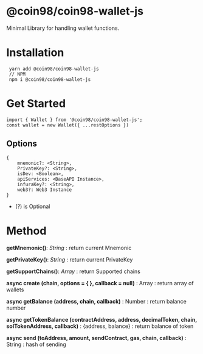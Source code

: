 # @coin98/coin98-wallet-js
Minimal Library for handling wallet functions.

# Installation

     yarn add @coin98/coin98-wallet-js
     // NPM
     npm i @coin98/coin98-wallet-js

# Get Started

    import { Wallet } from '@coin98/coin98-wallet-js';
    const wallet = new Wallet({ ...restOptions })

## Options

    {
	    mnemonic?: <String>,
	    PrivateKey?: <String>,
	    isDev: <Boolean>,
	    apiServices: <BaseAPI Instance>,
	    infuraKey?: <String>, 
	    web3?: Web3 Instance
    }

* (?) is Optional
# Method

**getMnemonic()**: *String* : return current Mnemonic

**getPrivateKey()**: *String* : return current PrivateKey

**getSupportChains()**: *Array* : return Supported chains

**async  create (chain, options = { }, callback = null)** :  Array : return array of wallets

**async  getBalance (address, chain, callback)** : Number : return balance number

**async  getTokenBalance (contractAddress, address, decimalToken, chain, solTokenAddress, callback)** : {address, balance} : return balance of token

**async  send (toAddress, amount, sendContract, gas, chain, callback)**  : String : hash of sending
